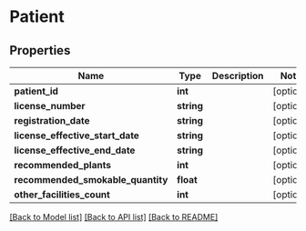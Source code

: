 # Patient

## Properties
Name | Type | Description | Notes
------------ | ------------- | ------------- | -------------
**patient_id** | **int** |  | [optional] 
**license_number** | **string** |  | [optional] 
**registration_date** | **string** |  | [optional] 
**license_effective_start_date** | **string** |  | [optional] 
**license_effective_end_date** | **string** |  | [optional] 
**recommended_plants** | **int** |  | [optional] 
**recommended_smokable_quantity** | **float** |  | [optional] 
**other_facilities_count** | **int** |  | [optional] 

[[Back to Model list]](../../README.md#documentation-for-models) [[Back to API list]](../../README.md#documentation-for-api-endpoints) [[Back to README]](../../README.md)


